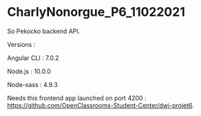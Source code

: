# CharlyNonorgue_P6_11022021

So Pekocko backend API.

Versions : 

  Angular CLI : 7.0.2
  
  Node.js : 10.0.0
  
  Node-sass : 4.9.3
  

Needs this frontend app launched on port 4200 : https://github.com/OpenClassrooms-Student-Center/dwj-projet6.

